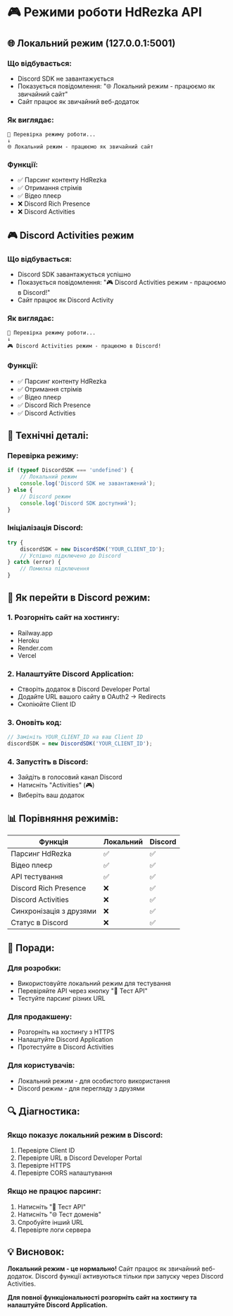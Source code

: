 # 🎮 Режими роботи HdRezka API

## 🌐 Локальний режим (127.0.0.1:5001)

### Що відбувається:
- Discord SDK не завантажується
- Показується повідомлення: "🌐 Локальний режим - працюємо як звичайний сайт"
- Сайт працює як звичайний веб-додаток

### Як виглядає:
```
🔄 Перевірка режиму роботи...
↓
🌐 Локальний режим - працюємо як звичайний сайт
```

### Функції:
- ✅ Парсинг контенту HdRezka
- ✅ Отримання стрімів
- ✅ Відео плеєр
- ❌ Discord Rich Presence
- ❌ Discord Activities

## 🎮 Discord Activities режим

### Що відбувається:
- Discord SDK завантажується успішно
- Показується повідомлення: "🎮 Discord Activities режим - працюємо в Discord!"
- Сайт працює як Discord Activity

### Як виглядає:
```
🔄 Перевірка режиму роботи...
↓
🎮 Discord Activities режим - працюємо в Discord!
```

### Функції:
- ✅ Парсинг контенту HdRezka
- ✅ Отримання стрімів
- ✅ Відео плеєр
- ✅ Discord Rich Presence
- ✅ Discord Activities

## 🔧 Технічні деталі:

### Перевірка режиму:
```javascript
if (typeof DiscordSDK === 'undefined') {
    // Локальний режим
    console.log('Discord SDK не завантажений');
} else {
    // Discord режим
    console.log('Discord SDK доступний');
}
```

### Ініціалізація Discord:
```javascript
try {
    discordSDK = new DiscordSDK('YOUR_CLIENT_ID');
    // Успішно підключено до Discord
} catch (error) {
    // Помилка підключення
}
```

## 🚀 Як перейти в Discord режим:

### 1. **Розгорніть сайт на хостингу:**
- Railway.app
- Heroku
- Render.com
- Vercel

### 2. **Налаштуйте Discord Application:**
- Створіть додаток в Discord Developer Portal
- Додайте URL вашого сайту в OAuth2 → Redirects
- Скопіюйте Client ID

### 3. **Оновіть код:**
```javascript
// Замініть YOUR_CLIENT_ID на ваш Client ID
discordSDK = new DiscordSDK('YOUR_CLIENT_ID');
```

### 4. **Запустіть в Discord:**
- Зайдіть в голосовий канал Discord
- Натисніть "Activities" (🎮)
- Виберіть ваш додаток

## 📊 Порівняння режимів:

| Функція | Локальний | Discord |
|---------|-----------|---------|
| Парсинг HdRezka | ✅ | ✅ |
| Відео плеєр | ✅ | ✅ |
| API тестування | ✅ | ✅ |
| Discord Rich Presence | ❌ | ✅ |
| Discord Activities | ❌ | ✅ |
| Синхронізація з друзями | ❌ | ✅ |
| Статус в Discord | ❌ | ✅ |

## 🎯 Поради:

### Для розробки:
- Використовуйте локальний режим для тестування
- Перевіряйте API через кнопку "🧪 Тест API"
- Тестуйте парсинг різних URL

### Для продакшену:
- Розгорніть на хостингу з HTTPS
- Налаштуйте Discord Application
- Протестуйте в Discord Activities

### Для користувачів:
- Локальний режим - для особистого використання
- Discord режим - для перегляду з друзями

## 🔍 Діагностика:

### Якщо показує локальний режим в Discord:
1. Перевірте Client ID
2. Перевірте URL в Discord Developer Portal
3. Перевірте HTTPS
4. Перевірте CORS налаштування

### Якщо не працює парсинг:
1. Натисніть "🧪 Тест API"
2. Натисніть "🌐 Тест доменів"
3. Спробуйте інший URL
4. Перевірте логи сервера

## 💡 Висновок:

**Локальний режим - це нормально!** Сайт працює як звичайний веб-додаток. Discord функції активуються тільки при запуску через Discord Activities.

**Для повної функціональності розгорніть сайт на хостингу та налаштуйте Discord Application.**
